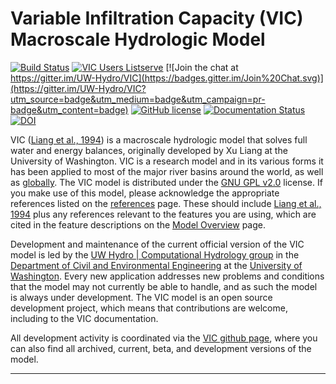 # Variable Infiltration Capacity (VIC) Macroscale Hydrologic Model

[![Build Status](https://travis-ci.org/UW-Hydro/VIC.png?branch=develop)](https://travis-ci.org/UW-Hydro/VIC) [![VIC Users Listserve](https://img.shields.io/badge/VIC%20Users%20Listserve-Active-blue.svg)](https://mailman.u.washington.edu/mailman/listinfo/vic_users) [![Join the chat at https://gitter.im/UW-Hydro/VIC](https://badges.gitter.im/Join%20Chat.svg)](https://gitter.im/UW-Hydro/VIC?utm_source=badge&utm_medium=badge&utm_campaign=pr-badge&utm_content=badge) [![GitHub license](https://img.shields.io/badge/license-GPLv2-blue.svg)](https://raw.githubusercontent.com/UW-Hydro/VIC/master/LICENSE.txt) [![Documentation Status](https://readthedocs.org/projects/vic/badge/?version=latest)](http://vic.readthedocs.org/en/latest/)
[![DOI](https://zenodo.org/badge/doi/10.5281/zenodo.56057.svg)](http://dx.doi.org/10.5281/zenodo.56057)

VIC ([Liang et al., 1994](Documentation/References.md)) is a macroscale hydrologic model that solves full water and energy balances, originally developed by Xu Liang at the University of Washington.  VIC is a research model and in its various forms it has been applied to most of the major river basins around the world, as well as [globally](links.md). The VIC model is distributed under the [GNU GPL v2.0](http://www.gnu.org/licenses/gpl-2.0.html) license. If you make use of this model, please acknowledge the appropriate references listed on the [references](Documentation/References.md) page. These should include [Liang et al., 1994](Documentation/References.md) plus any references relevant to the features you are using, which are cited in the feature descriptions on the [Model Overview](Overview/ModelOverview.md) page.

Development and maintenance of the current official version of the VIC model is led by the [UW Hydro | Computational Hydrology group](http://www.hydro.washington.edu) in the [Department of Civil and Environmental Engineering](http://www.ce.washington.edu) at the [University of Washington](http://www.washington.edu). Every new application addresses new problems and conditions that the model may not currently be able to handle, and as such the model is always under development. The VIC model is an open source development project, which means that contributions are welcome, including to the VIC documentation.

All development activity is coordinated via the [VIC github page](https://github.com/UW-Hydro/VIC), where you can also find all archived, current, beta, and development versions of the model.

-----

